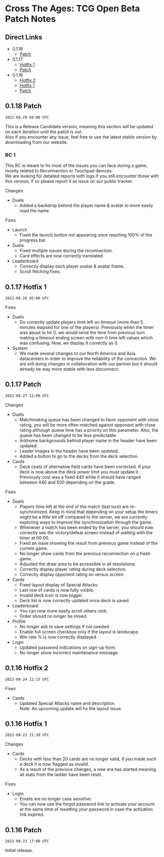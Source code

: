 # Cross The Ages: TCG Open Beta Patch Notes

## Direct Links

- 0.1.18
  - [Patch](#0118-patch)
- 0.1.17
  - [Hotfix 1](#0117-hotfix-1)
  - [Patch](#0117-patch)
- 0.1.16
  - [Hotfix 2](#0116-hotfix-2)
  - [Hotfix 1](#0116-hotfix-1)
  - [Patch](#0116-patch)

## 0.1.18 Patch

`2022-09-29 04:00 UTC`

This is a Release Candidate version, meaning this section will be updated on each iteration until the patch is out.  
Also if you encounter any issue, feel free to use the latest stable version by downloading from our website.

### RC 1

This RC is meant to fix most of the issues you can face during a game, mostly related to Reconnection or Touchpad devices.  
We are looking for detailed reports with logs if you still encounter those with this version, if so please report it as issue on our public tracker.

Changes

- Duels
  - Added a backdrop behind the player name & avatar to more easily read the name.

Fixes

- Launch
  - Fixed the launch button not appearing once reaching 100% of the progress bar.
- Duels
  - Fixed multiple issues during the reconnection.
  - Card effects are now correctly translated.
- Leaderboard
  - Correctly display each player avatar & avatar frame.
  - Scroll fetching fixes.

## 0.1.17 Hotfix 1

`2022-09-28 05:00 UTC`

Fixes

- Duels
  - Do correctly update players time left on timeout (more than 5 minutes elapsed for one of the players). Previously when the timer was about to hit 0, we would send the time from previous turn making a timeout ending screen with non-0 time left values which was confusing. Now, we display it correctly as 0.
- System
  - We made several changes to our North America and Asia datacenters in order to improve the reliability of the connection. We are still doing changes in collaboration with our partner but it should already be way more stable with less disconnect.

## 0.1.17 Patch

`2022-09-27 12:00 UTC`

Changes

- Duels
  - Matchmaking queue has been changed to favor opponent with close rating, you will be more often matched against opponent with close rating although queue time has a priority on this parameter. Also, the queue has been changed to be less predictable.
  - Arkhome backgrounds behind player name in the header have been updated.
  - Leader images in the header have been updated.
  - Added a button to go to the decks from the deck selection.
- Cards
  - Deck costs of alternative field cards have been corrected. If your deck is now above the deck power limit you must update it. Previously cost was a fixed 440 while it should have ranged between 440 and 500 depending on the grade.

Fixes

- Duels
  - Players time left at the end of the match (last turn) are re-synchronized. Keep in mind that depending on your setup the timers might be a little bit off compared to the server, we are currently exploring ways to improve the synchronization through the game.
  - Whenever a match has been ended by the server, you should now correctly see the victory/defeat screen instead of waiting with the timer at 00:00.
  - Fixed an issue showing the result from previous game instead of the current game.
  - No longer show cards from the previous reconnection on a fresh game.
  - Adjusted the draw area to be accessible in all resolutions.
  - Correctly display player rating during deck selection.
  - Correctly display opponent rating on versus screen.
- Cards
  - Fixed layout display of Special Attacks.
  - Last row of cards is now fully visible.
  - Invalid deck icon is now bigger.
  - Deck list is now correctly updated once deck is saved.
- Leaderboard
  - You can now more easily scroll others rank.
  - Order should no longer be mixed.
- Profile
  - No longer ask to save settings if not needed.
  - Enable full screen checkbox only if the layout is landscape.
  - Win rate % is now correctly displayed.
- Login
  - Updated password indications on sign-up form.
  - No longer show incorrect maintenance message.

## 0.1.16 Hotfix 2

`2022-09-24 12:15 UTC`

Fixes

- Cards
  - Updated Special Attacks name and description.  
    Note: An upcoming update will fix the layout issue.

## 0.1.16 Hotfix 1

`2022-09-23 21:30 UTC`

Changes

- Cards
  - Decks with less than 20 cards are no longer valid, if you made such a deck it is now flagged as invalid.
  - As a result of the previous changes, a new era has started meaning all stats from the ladder have been reset.

Fixes

- Login
  - Emails are no longer case sensitive.
  - You can now use the forgot password link to activate your account at the same time of resetting your password in case the activation link expired.

## 0.1.16 Patch

`2022-09-23 17:00 UTC`

Initial release.
